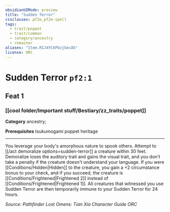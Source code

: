```yaml
---
obsidianUIMode: preview
title: "Sudden Terror"
cssclasses: pf2e,pf2e-spell
tags:
  - trait/poppet
  - trait/common
  - category/ancestry
  - remaster
aliases: "Item.RIJ4YCkPbzjGecA5"
license: ORC
---
```

# Sudden Terror `pf2:1`
## Feat 1
### [[cool folder/Important stuff/Bestiary/zz_traits/poppet]]

**Category** ancestry; 



**Prerequisites** tsukumogami poppet heritage
* * *
You leverage your body's amorphous nature to spook others. Attempt to [[/act demoralize options=sudden-terror]] a creature within 30 feet. Demoralize loses the auditory trait and gains the visual trait, and you don't take a penalty if the creature doesn't understand your language. If you were [[Conditions/Hidden|Hidden]] to the creature, you gain a +2 circumstance bonus to your check, and if you succeed, the creature is [[Conditions/Frightened|Frightened 2]] instead of [[Conditions/Frightened|Frightened 1]]. All creatures that witnessed you use Sudden Terror are then temporarily immune to your Sudden Terror for 24 hours.

*Source: Pathfinder Lost Omens: Tian Xia Character Guide*
*ORC*